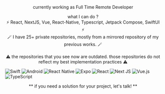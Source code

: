 <!-- <p align="center"><img src="Bayu Header 2.png" width="800px" /></p> -->

<p align="center">currently working as Full Time Remote Developer <br/>

<p align="center">what I can do ?<br/> 
⚡ React, NextJS, Vue, React-Native, Typescript, Jetpack Compose, SwiftUI ⚡ <br />
  🪄 I have 25+ private repositories, mostly from a mirrored repository of my previous works. 🪄 <br /><br />
  ⚠️ the repositories that you see now are outdated. those repositories do not reflect my best implementation practices ⚠️
</p>

![Swift](https://img.shields.io/badge/swift-F54A2A?style=for-the-badge&logo=swift&logoColor=white)
![Android](https://img.shields.io/badge/Android-3DDC84?style=for-the-badge&logo=android&logoColor=white)
![React Native](https://img.shields.io/badge/react_native-%2320232a.svg?style=for-the-badge&logo=react&logoColor=%2361DAFB)
![Expo](https://img.shields.io/badge/expo-1C1E24?style=for-the-badge&logo=expo&logoColor=#D04A37)
![React](https://img.shields.io/badge/react-%2320232a.svg?style=for-the-badge&logo=react&logoColor=%2361DAFB)
![Next JS](https://img.shields.io/badge/Next-black?style=for-the-badge&logo=next.js&logoColor=white)
![Vue.js](https://img.shields.io/badge/vuejs-%2335495e.svg?style=for-the-badge&logo=vuedotjs&logoColor=%234FC08D)
![TypeScript](https://img.shields.io/badge/typescript-%23007ACC.svg?style=for-the-badge&logo=typescript&logoColor=white)

<!-- ## Let's be friends! -->
<!-- <img src="https://img.icons8.com/dusk/64/000000/twitter.png" width="20"/>   [Twitter](https://twitter.com/rbayuokt) <br/> -->
<!-- <img src="https://img.icons8.com/dusk/64/000000/facebook.png" width="20"/>   [Facebook](https://www.facebook.com/RizkybayuCheater) <br/> -->
<!-- <img src="https://img.icons8.com/dusk/64/000000/dribbble.png" width="20"/>   [Dribbble](https://dribbble.com/rbayuokt_) <br/> -->
<!-- <img src="https://img.icons8.com/dusk/64/000000/linkedin.png" width="20"/>   [Linked.in](http://linked.in/rbayuokt) <br/> -->
<!-- <img src="https://img.icons8.com/dusk/64/000000/gmail.png" width="20"/>  [Gmail](mailto:rizkybayuoktavian?subject=Let's%20Talk) -->

<p align="center"> ** if you need a solution for your project, let's talk! ** </p>
<!-- <p align="center">:sun_with_face:  https://hello-ribay.netlify.app/ :sun_with_face: </p> -->

